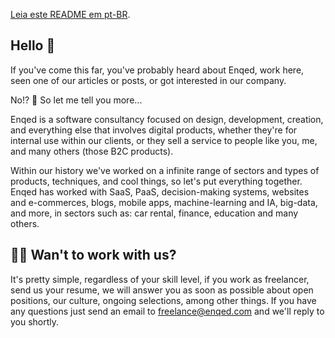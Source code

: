 [Leia este README em pt-BR](https://github.com/enqed/.github/blob/main/profile/pt-br.md).

## Hello 👋

If you've come this far, you've probably heard about Enqed, work here, seen one of our articles or posts, or got interested in our company.

No!? 👀 So let me tell you more...

Enqed is a software consultancy focused on design, development, creation, and everything else that involves digital products, whether they're for internal use within our clients, or they sell a service to people like you, me, and many others (those B2C products).

Within our history we've worked on a infinite range of sectors and types of products, techniques, and cool things, so let's put everything together. Enqed has worked with SaaS, PaaS, decision-making systems, websites and e-commerces, blogs, mobile apps, machine-learning and IA, big-data, and more, in sectors such as: car rental, finance, education and many others.

## 🙋‍♀️ Wan't to work with us?

It's pretty simple, regardless of your skill level, if you work as freelancer, send us your resume, we will answer you as soon as possible about open positions, our culture, ongoing selections, among other things. If you have any questions just send an email to freelance@enqed.com and we'll reply to you shortly.
